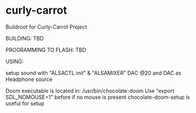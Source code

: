 # curly-carrot
Buildroot for Curly-Carrot Project

BUILDING:
TBD


PROGRAMMING TO FLASH:
TBD







USING:

setup sound with "ALSACTL init" & "ALSAMIXER" DAC @20 and DAC as Headphone source



Doom executable is located in: /usr/bin/chocolate-doom
Use "export SDL_NOMOUSE=1" before if no mouse is present
chocolate-doom-setup is useful for setup

